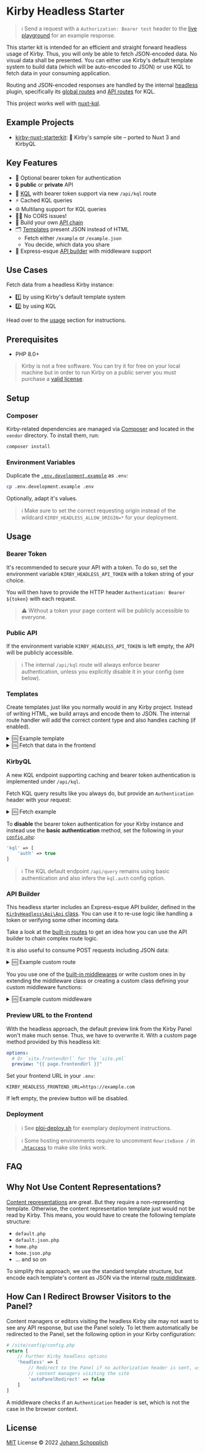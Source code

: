 # Kirby Headless Starter

> ℹ️ Send a request with a `Authorization: Bearer test` header to the [live playground](https://kirby-headless-starter.jhnn.dev) for an example response.

This starter kit is intended for an efficient and straight forward headless usage of Kirby. Thus, you will only be able to fetch JSON-encoded data. No visual data shall be presented. You can either use Kirby's default template system to build data (which will be auto-encoded to JSON) or use KQL to fetch data in your consuming application.

Routing and JSON-encoded responses are handled by the internal [headless](./site/plugins/headless/) plugin, specifically its [global routes](./site/plugins/headless/src/extensions/routes.php) and [API routes](./site/plugins/headless/src/extensions/api.php) for KQL.

This project works well with [nuxt-kql](https://nuxt-kql.jhnn.dev).

## Example Projects

- [kirby-nuxt-starterkit](https://github.com/johannschopplich/kirby-nuxt-starterkit): 💚 Kirby's sample site – ported to Nuxt 3 and KirbyQL

## Key Features

- 🦭 Optional bearer token for authentication
- 🔒 **public** or **private** API
- 🧩 [KQL](https://github.com/getkirby/kql) with bearer token support via new `/api/kql` route
- ⚡️ Cached KQL queries
- 🌐 Multilang support for KQL queries
- 😵‍💫 No CORS issues!
- 🍢 Build your own [API chain](./site/plugins/headless/src/extensions/routes.php)
- 🗂 [Templates](./site/templates/) present JSON instead of HTML
  - Fetch either `/example` or `/example.json`
  - You decide, which data you share
- 🦾 Express-esque [API builder](#api-builder) with middleware support

## Use Cases

Fetch data from a headless Kirby instance:

- 1️⃣ by using Kirby's default template system
- 2️⃣ by using KQL

Head over to the [usage](#usage) section for instructions.

## Prerequisites

- PHP 8.0+

> Kirby is not a free software. You can try it for free on your local machine but in order to run Kirby on a public server you must purchase a [valid license](https://getkirby.com/buy).

## Setup

### Composer

Kirby-related dependencies are managed via [Composer](https://getcomposer.org) and located in the `vendor` directory. To install them, run:

```bash
composer install
```

### Environment Variables

Duplicate the [`.env.development.example`](.env.development.example) as `.env`:

```bash
cp .env.development.example .env
```

Optionally, adapt it's values.

> ℹ️ Make sure to set the correct requesting origin instead of the wildcard `KIRBY_HEADLESS_ALLOW_ORIGIN=*` for your deployment.

## Usage

### Bearer Token

It's recommended to secure your API with a token. To do so, set the environment variable `KIRBY_HEADLESS_API_TOKEN` with a token string of your choice.

You will then have to provide the HTTP header `Authentication: Bearer ${token}` with each request.

> ⚠️ Without a token your page content will be publicly accessible to everyone.

### Public API

If the environment variable `KIRBY_HEADLESS_API_TOKEN` is left empty, the API will be publicly accessible.

> ℹ️ The internal `/api/kql` route will always enforce bearer authentication, unless you explicitly disable it in your config (see below).

### Templates

Create templates just like you normally would in any Kirby project. Instead of writing HTML, we build arrays and encode them to JSON. The internal route handler will add the correct content type and also handles caching (if enabled).

<details>
<summary>🆒 Example template</summary>

```php
# /site/templates/about.php

$data = [
  'title' => $page->title()->value(),
  'layout' => $page->layout()->toLayouts()->toArray(),
  'address' => $page->address()->value(),
  'email' => $page->email()->value(),
  'phone' => $page->phone()->value(),
  'social' => $page->social()->toStructure()->toArray()
];

echo \Kirby\Data\Json::encode($data);
```

</details>

<details>
<summary>🆒 Fetch that data in the frontend</summary>

```js
import { $fetch } from "ohmyfetch";

const apiToken = "test";

const response = await $fetch(
  "<website-url>/about.json",
  {
    // Optional, only if you use `KIRBY_HEADLESS_API_TOKEN`
    headers: {
      Authentication: `Bearer ${apiToken}`,
    },
  }
);

console.log(response);
```

</details>

### KirbyQL

A new KQL endpoint supporting caching and bearer token authentication is implemented under `/api/kql`.

Fetch KQL query results like you always do, but provide an `Authentication` header with your request:

<details>
<summary>🆒 Fetch example</summary>

```js
import { $fetch } from "ohmyfetch";

const apiToken = "test";

const response = await $fetch("<website-url>/api/kql", {
  method: "POST",
  body: {
    query: "page('notes').children",
    select: {
      title: true,
      text: "page.text.toBlocks",
      slug: true,
      date: "page.date.toDate('d.m.Y')",
    },
  },
  headers: {
    Authentication: `Bearer ${apiToken}`,
  },
});

console.log(response);
```

</details>

To **disable** the bearer token authentication for your Kirby instance and instead use the **basic authentication** method, set the following in your [`config.php`](./site/config/config.php):

```php
'kql' => [
    'auth' => true
]
```

> ℹ️ The KQL default endpoint `/api/query` remains using basic authentication and also infers the `kql.auth` config option.

### API Builder

This headless starter includes an Express-esque API builder, defined in the [`KirbyHeadless\Api\Api` class](./site/plugins/headless/src/classes/Api.php). You can use it to re-use logic like handling a token or verifying some other incoming data.

Take a look at the [built-in routes](./site/plugins/headless/src/extensions/routes.php) to get an idea how you can use the API builder to chain complex route logic.

It is also useful to consume POST requests including JSON data:

<details>
<summary>🆒 Example custom route</summary>

```php
# /site/config/config.php
return [
    'routes' => [
        [
            'pattern' => 'post-example',
            'method' => 'POST',
            'action' => Api::createHandler(
                [\KirbyHeadless\Api\Middlewares::class, 'hasBearerToken'],
                [\KirbyHeadless\Api\Middlewares::class, 'hasBody'],
                function ($context) {
                    // Get the data of the POST request
                    $data = $context['body'];

                    // Do something with `$data` here

                    return Api::createResponse(201);
                }
            )
        ]
    ]
];
```

</details>

You you use one of the [built-in middlewares](./site/plugins/headless/src/classes/Middlewares.php) or write custom ones in by extending the middleware class or creating a custom class defining your custom middleware functions:

<details>
<summary>🆒 Example custom middleware</summary>

```php
/**
 * Check if `foo` is sent with the request
 * and bail with an 401 error if not
 *
 * @param array $context
 * @return mixed
 */
public static function hasFooParam($context)
{
    if (empty(get('foo'))) {
        return Api::createResponse(401);
    }
}
```

</details>

### Preview URL to the Frontend

With the headless approach, the default preview link from the Kirby Panel won't make much sense. Thus, we have to overwrite it. With a custom page method provided by this headless kit:

```yaml
options:
  # Or `site.frontendUrl` for the `site.yml`
  preview: "{{ page.frontendUrl }}"
```

Set your frontend URL in your `.env`:

```
KIRBY_HEADLESS_FRONTEND_URL=https://example.com
```

If left empty, the preview button will be disabled.

### Deployment

> ℹ️ See [ploi-deploy.sh](./scripts/ploi-deploy.sh) for exemplary deployment instructions.

> ℹ️ Some hosting environments require to uncomment `RewriteBase /` in [`.htaccess`](./public/.htaccess) to make site links work.

## FAQ

## Why Not Use Content Representations?

[Content representations](https://getkirby.com/docs/guide/templates/content-representations) are great. But they require a non-representing template. Otherwise, the content representation template just would not be read by Kirby. This means, you would have to create the following template structure:

- `default.php`
- `default.json.php`
- `home.php`
- `home.json.php`
- … and so on

To simplify this approach, we use the standard template structure, but encode each template's content as JSON via the internal [route middleware](./site/plugins/headless/src/extensions/routes.php).

## How Can I Redirect Browser Visitors to the Panel?

Content managers or editors visiting the headless Kirby site may not want to see any API response, but use the Panel solely. To let them automatically be redirected to the Panel, set the following option in your Kirby configuration:

```php
# /site/config/config.php
return [
    // Further Kirby headless options
    'headless' => [
        // Redirect to the Panel if no authorization header is sent, useful for
        // content managers visiting the site
        'autoPanelRedirect' => false
    ]
]
```

A middleware checks if an `Authentication` header is set, which is not the case in the browser context.

## License

[MIT](./LICENSE) License © 2022 [Johann Schopplich](https://github.com/johannschopplich)
